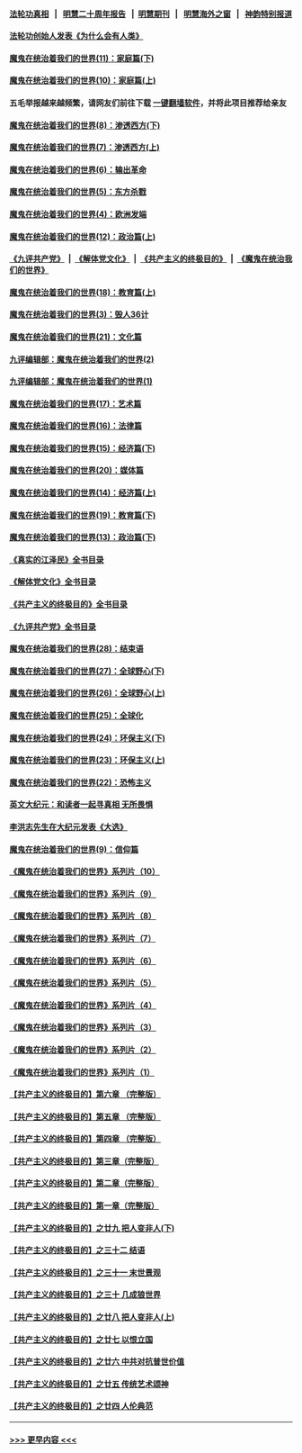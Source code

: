 #### [法轮功真相](https://github.com/gfw-breaker/truth/blob/master/README.md?t=0) &nbsp;&nbsp;|&nbsp;&nbsp; [明慧二十周年报告](https://github.com/gfw-breaker/mh-reports/blob/master/README.md?t=0) &nbsp;&nbsp;|&nbsp;&nbsp;[明慧期刊](https://github.com/gfw-breaker/mh-qikan) &nbsp;&nbsp;|&nbsp;&nbsp; [明慧海外之窗](https://github.com/gfw-breaker/mh-news/blob/master/README.md?t=0) &nbsp;&nbsp;|&nbsp;&nbsp; [神韵特别报道](https://github.com/gfw-breaker/mh-news/blob/master/shenyun.md?t=0)
#### [法轮功创始人发表《为什么会有人类》](../pages/nsc422/n13912117.md?t=02011543) 
#### [魔鬼在统治着我们的世界(11)：家庭篇(下)](../pages/nsc422/n10440961.md?t=02011543) 
#### [魔鬼在统治着我们的世界(10)：家庭篇(上)](../pages/nsc422/n10435448.md?t=02011543) 
#### 五毛举报越来越频繁，请网友们前往下载 [一键翻墙软件](https://github.com/gfw-breaker/ssr-accounts)，并将此项目推荐给亲友
#### [魔鬼在统治着我们的世界(8)：渗透西方(下)](../pages/nsc422/n10429603.md?t=02011543) 
#### [魔鬼在统治着我们的世界(7)：渗透西方(上)](../pages/nsc422/n10426013.md?t=02011543) 
#### [魔鬼在统治着我们的世界(6)：输出革命](../pages/nsc422/n10421536.md?t=02011543) 
#### [魔鬼在统治着我们的世界(5)：东方杀戮](../pages/nsc422/n10417707.md?t=02011543) 
#### [魔鬼在统治着我们的世界(4)：欧洲发端](../pages/nsc422/n10414890.md?t=02011543) 
#### [魔鬼在统治着我们的世界(12)：政治篇(上)](../pages/nsc422/n10444576.md?t=02011543) 
#### [《九评共产党》](https://github.com/begood0513/9ping.md/blob/master/README.md) &nbsp;|&nbsp; [《解体党文化》](../../../../jtdwh.md/blob/master/README.md)  &nbsp;|&nbsp; [《共产主义的终极目的》](../../../../gczydzjmd.md/blob/master/README.md) &nbsp;|&nbsp; [《魔鬼在统治我们的世界》](../../../../mgztzwmdsj.md/blob/master/README.md) 
#### [魔鬼在统治着我们的世界(18)：教育篇(上)](../pages/nsc422/n10526970.md?t=02011543) 
#### [魔鬼在统治着我们的世界(3)：毁人36计](../pages/nsc422/n10411583.md?t=02011543) 
#### [魔鬼在统治着我们的世界(21)：文化篇](../pages/nsc422/n10597706.md?t=02011543) 
#### [九评编辑部：魔鬼在统治着我们的世界(2)](../pages/nsc422/n10410036.md?t=02011543) 
#### [九评编辑部：魔鬼在统治着我们的世界(1)](../pages/nsc422/n10406825.md?t=02011543) 
#### [魔鬼在统治着我们的世界(17)：艺术篇](../pages/nsc422/n10499093.md?t=02011543) 
#### [魔鬼在统治着我们的世界(16)：法律篇](../pages/nsc422/n10485969.md?t=02011543) 
#### [魔鬼在统治着我们的世界(15)：经济篇(下)](../pages/nsc422/n10469975.md?t=02011543) 
#### [魔鬼在统治着我们的世界(20)：媒体篇](../pages/nsc422/n10586579.md?t=02011543) 
#### [魔鬼在统治着我们的世界(14)：经济篇(上)](../pages/nsc422/n10457370.md?t=02011543) 
#### [魔鬼在统治着我们的世界(19)：教育篇(下)](../pages/nsc422/n10564808.md?t=02011543) 
#### [魔鬼在统治着我们的世界(13)：政治篇(下)](../pages/nsc422/n10448270.md?t=02011543) 
#### [《真实的江泽民》全书目录](../pages/nsc422/n13721399.md?t=02011543) 
#### [《解体党文化》全书目录](../pages/nsc422/n13721157.md?t=02011543) 
#### [《共产主义的终极目的》全书目录](../pages/nsc422/n13721048.md?t=02011543) 
#### [《九评共产党》全书目录](../pages/nsc422/n13708085.md?t=02011543) 
#### [魔鬼在统治着我们的世界(28)：结束语](../pages/nsc422/n10936246.md?t=02011543) 
#### [魔鬼在统治着我们的世界(27)：全球野心(下)](../pages/nsc422/n10928319.md?t=02011543) 
#### [魔鬼在统治着我们的世界(26)：全球野心(上)](../pages/nsc422/n10900318.md?t=02011543) 
#### [魔鬼在统治着我们的世界(25)：全球化](../pages/nsc422/n10788205.md?t=02011543) 
#### [魔鬼在统治着我们的世界(24)：环保主义(下)](../pages/nsc422/n10695307.md?t=02011543) 
#### [魔鬼在统治着我们的世界(23)：环保主义(上)](../pages/nsc422/n10688613.md?t=02011543) 
#### [魔鬼在统治着我们的世界(22)：恐怖主义](../pages/nsc422/n10614727.md?t=02011543) 
#### [英文大纪元：和读者一起寻真相 无所畏惧](../pages/nsc422/n12542027.md?t=02011543) 
#### [李洪志先生在大纪元发表《大选》](../pages/nsc422/n12534746.md?t=02011543) 
#### [魔鬼在统治着我们的世界(9)：信仰篇](../pages/nsc422/n10432159.md?t=02011543) 
#### [《魔鬼在统治着我们的世界》系列片（10）](../pages/nsc422/n12292670.md?t=02011543) 
#### [《魔鬼在统治着我们的世界》系列片（9）](../pages/nsc422/n12290859.md?t=02011543) 
#### [《魔鬼在统治着我们的世界》系列片（8）](../pages/nsc422/n12287445.md?t=02011543) 
#### [《魔鬼在统治着我们的世界》系列片（7）](../pages/nsc422/n12283425.md?t=02011543) 
#### [《魔鬼在统治着我们的世界》系列片（6）](../pages/nsc422/n12282314.md?t=02011543) 
#### [《魔鬼在统治着我们的世界》系列片（5）](../pages/nsc422/n12281419.md?t=02011543) 
#### [《魔鬼在统治着我们的世界》系列片（4）](../pages/nsc422/n12274024.md?t=02011543) 
#### [《魔鬼在统治着我们的世界》系列片（3）](../pages/nsc422/n12271322.md?t=02011543) 
#### [《魔鬼在统治着我们的世界》系列片（2）](../pages/nsc422/n12269049.md?t=02011543) 
#### [《魔鬼在统治着我们的世界》系列片（1）](../pages/nsc422/n12267575.md?t=02011543) 
#### [【共产主义的终极目的】第六章 （完整版）](../pages/nsc422/n11428913.md?t=02011543) 
#### [【共产主义的终极目的】第五章 （完整版）](../pages/nsc422/n11428912.md?t=02011543) 
#### [【共产主义的终极目的】第四章 （完整版）](../pages/nsc422/n11428907.md?t=02011543) 
#### [【共产主义的终极目的】第三章（完整版）](../pages/nsc422/n11428848.md?t=02011543) 
#### [【共产主义的终极目的】第二章（完整版）](../pages/nsc422/n11428831.md?t=02011543) 
#### [【共产主义的终极目的】第一章（完整版）](../pages/nsc422/n11417651.md?t=02011543) 
#### [【共产主义的终极目的】之廿九 把人变非人(下)](../pages/nsc422/n11344140.md?t=02011543) 
#### [【共产主义的终极目的】之三十二 结语](../pages/nsc422/n11360535.md?t=02011543) 
#### [【共产主义的终极目的】之三十一 末世景观](../pages/nsc422/n11351129.md?t=02011543) 
#### [【共产主义的终极目的】之三十 几成狼世界](../pages/nsc422/n11348280.md?t=02011543) 
#### [【共产主义的终极目的】之廿八 把人变非人(上)](../pages/nsc422/n11340492.md?t=02011543) 
#### [【共产主义的终极目的】之廿七 以恨立国](../pages/nsc422/n11336944.md?t=02011543) 
#### [【共产主义的终极目的】之廿六 中共对抗普世价值](../pages/nsc422/n11324785.md?t=02011543) 
#### [【共产主义的终极目的】之廿五 传统艺术颂神](../pages/nsc422/n11296396.md?t=02011543) 
#### [【共产主义的终极目的】之廿四 人伦典范](../pages/nsc422/n11296397.md?t=02011543) 

----
#### [ >>> 更早内容 <<< ](../indexes/nsc422-earlier.md)
